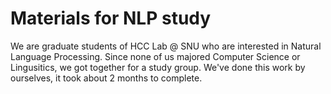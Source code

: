 # Materials for NLP study

We are graduate students of HCC Lab @ SNU who are interested in Natural Language Processing.
Since none of us majored Computer Science or Lingusitics, we got together for a study group.
We've done this work by ourselves, it took about 2 months to complete.
